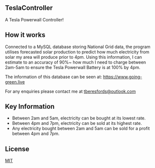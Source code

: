 ## TeslaController

A Tesla Powerwall Controller!

## How it works

Connected to a MySQL database storing National Grid data, the program utilises forecasted solar production to predict how much electricity from solar my area will produce prior to 4pm.
Using this information, I can estimate to an accuracy of 90%~ how much I need to charge between 2am-5am to ensure the Tesla Powerwall Battery is at 100% by 4pm.

The information of this database can be seen at: https://www.going-green.live

For any enquiries please contact me at tberesfords@outlook.com

## Key Information

  - Between 2am and 5am, electricity can be bought at its lowest rate.
  - Between 4pm and 7pm, electricity can be sold at its highest rate.
  - Any electricity bought between 2am and 5am can be sold for a profit between 4pm and 7pm.

## License

[MIT](https://choosealicense.com/licenses/mit/)
